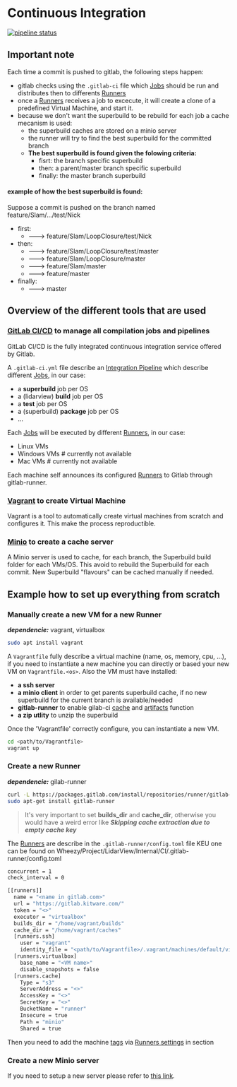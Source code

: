 # Continuous Integration

[![pipeline status](https://gitlab.kitware.com/bjacquet/LidarView-kwinternal/badges/master/pipeline.svg)](https://gitlab.kitware.com/bjacquet/LidarView-kwinternal/commits/master)

## Important note

Each time a commit is pushed to gitlab, the following steps happen:
- gitlab checks using the `.gitlab-ci` file which [Jobs] should be run and distributes then to differents [Runners]
- once a [Runners] receives a job to excecute, it will create a clone of a predefined Virtual Machine, and start it.
- because we don't want the superbuild to be rebuild for each job a cache mecanism is used:
    - the superbuild caches are stored on a minio server
    - the runner will try to find the best superbuild for the committed branch
    - **The best superbuild is found given the folowing criteria:**
        - fisrt: the branch specific superbuild
        - then: a parent/master branch specific superbuild
        - finally: the master branch superbuild

#### example of how the best superbuild is found:

Suppose a commit is pushed on the branch named feature/Slam/.../test/Nick
- first:
  - ---> feature/Slam/LoopClosure/test/Nick
- then:
  - ---> feature/Slam/LoopClosure/test/master
  - ---> feature/Slam/LoopClosure/master
  - ---> feature/Slam/master
  - ---> feature/master
- finally:
  - ---> master

## Overview of the different tools that are used

### [GitLab CI/CD] to manage all compilation jobs and pipelines

GitLab CI/CD is the fully integrated continuous integration service offered by Gitlab.


A `.gitlab-ci.yml` file describe an [Integration Pipeline] which describe different [Jobs], in our case:
- a **superbuild** job per OS
- a (lidarview) **build** job per OS
- a **test** job per OS
- a (superbuild) **package** job per OS
- ...

Each [Jobs] will be executed by different [Runners], in our case:
- Linux VMs
- Windows VMs # currently not available
- Mac VMs # currently not available

Each machine self announces its configured [Runners] to Gitlab through gitlab-runner.

### [Vagrant] to create Virtual Machine

Vagrant is a tool to automatically create virtual machines from scratch and configures it. This make the process reproductible.

### [Minio] to create a cache server

A Minio server is used to cache, for each branch, the Superbuild build folder for each VMs/OS. This avoid to rebuild the Superbuild for each commit. New Superbuild "flavours" can be cached manually if needed.

## Example how to set up everything from scratch

### Manually create a new VM for a new Runner

***dependencie:*** vagrant, virtualbox

```bash
sudo apt install vagrant
```
A `Vagrantfile` fully describe a virtual machine (name, os, memory, cpu, ...), if you need to instantiate a new machine you can directly or based your new VM on `Vagrantfile.<os>`. Also the VM must have installed:
- **a ssh server**
- **a minio client** in order to get parents superbuild cache, if no new superbuild for the current branch is available/needed
- **gitlab-runner** to enable gilab-ci [cache](https://docs.gitlab.com/ee/ci/yaml/#cache) and [artifacts](https://docs.gitlab.com/ee/ci/yaml/#artifacts) function
- **a zip utlity** to unzip the superbuild

Once the 'Vagrantfile' correctly configure, you can instantiate a new VM.

```bash
cd <path/to/Vagrantfile>
vagrant up
```

### Create a new Runner

***dependencie:*** gilab-runner

```bash
curl -L https://packages.gitlab.com/install/repositories/runner/gitlab-runner/script.deb.sh | sudo bash
sudo apt-get install gitlab-runner
```
> It's very important to set **builds_dir** and **cache_dir**, otherwise you would have a weird error like ***Skipping cache extraction due to empty cache key***

The [Runners] are describe in the `.gitlab-runner/config.toml` file
KEU one can be found on Wheezy/Project/LidarView/Internal/CI/.gitlab-runner/config.toml

```bash
concurrent = 1
check_interval = 0

[[runners]]
  name = "<name in gitlab.com>"
  url = "https://gitlab.kitware.com/"
  token = "<>"
  executor = "virtualbox"
  builds_dir = "/home/vagrant/builds"
  cache_dir = "/home/vagrant/caches"
  [runners.ssh]
    user = "vagrant"
    identity_file = "<path/to/Vagrantfile>/.vagrant/machines/default/virtualbox/private_key"
  [runners.virtualbox]
    base_name = "<VM name>"
    disable_snapshots = false
  [runners.cache]
    Type = "s3"
    ServerAddress = "<>"
    AccessKey = "<>"
    SecretKey = "<>"
    BucketName = "runner"
    Insecure = true
    Path = "minio"
    Shared = true
```
Then you need to add the machine [tags](https://docs.gitlab.com/ee/ci/yaml/#tags) via  [Runners settings](https://gitlab.kitware.com/bjacquet/LidarView-kwinternal/settings/ci_cd) in section 

### Create a new Minio server

If you need to setup a new server please refer to [this link](https://docs.gitlab.com/runner/install/registry_and_cache_servers.html#install-your-own-cache-server).


[GitLab CI/CD]: https://docs.gitlab.com/ee/ci/
[Integration Pipeline]: https://docs.gitlab.com/ee/ci/pipelines.html#pipelines
[Jobs]: https://docs.gitlab.com/ee/ci/pipelines.html#jobs
[Runners]: https://docs.gitlab.com/ee/ci/runners/README.html
[Vagrant]: https://www.vagrantup.com/
[Minio]: https://www.minio.io/

